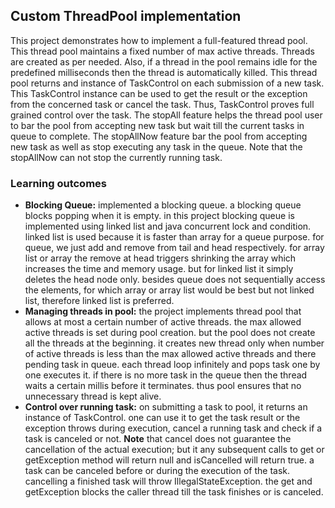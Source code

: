 ## Custom ThreadPool implementation

This project demonstrates how to implement a full-featured thread pool. This thread pool maintains a fixed number of max active threads. Threads are created as per needed. Also, if a thread in the pool remains idle for the predefined milliseconds then the thread is automatically killed.
This thread pool returns and instance of TaskControl on each submission of a new task. This TaskControl instance can be used to get the result or the exception from the concerned task or cancel the task. Thus, TaskControl proves full grained control over the task. The stopAll feature
helps the thread pool user to bar the pool from accepting new task but wait till the current tasks in queue to complete. The stopAllNow feature bar the pool from accepting new task as well as stop executing any task in the queue. Note that the stopAllNow can not stop the currently running task.

### Learning outcomes

- **Blocking Queue:** implemented a blocking queue. a blocking queue blocks popping when it is empty. in this project blocking queue is implemented using linked list and java concurrent lock and condition. linked list is used because it is faster than array for a queue purpose. for queue, we just
add and remove from tail and head respectively. for array list or array the remove at head triggers shrinking the array which increases the time and memory usage. but for linked list it simply deletes the head node only. besides queue does not sequentially access the elements, for which array or
array list would be best but not linked list, therefore linked list is preferred.
- **Managing threads in pool:** the project implements thread pool that allows at most a certain number of active threads. the max allowed active threads is set during pool creation. but the pool does not create all the threads at the beginning. it creates new thread only when number of active threads
is less than the max allowed active threads and there pending task in queue. each thread loop infinitely and pops task one by one executes it. if there is no more task in the queue then the thread waits a certain millis before it terminates. thus pool ensures that no unnecessary thread is kept alive.
- **Control over running task:** on submitting a task to pool, it returns an instance of TaskControl. one can use it to get the task result or the exception throws during execution, cancel a running task and check if a task is canceled or not. **Note** that cancel does not guarantee the cancellation of
the actual execution; but it any subsequent calls to get or getException method will return null and isCancelled will return true. a task can be canceled before or during the execution of the task. cancelling a finished task will throw IllegalStateException.
the get and getException blocks the caller thread till the task finishes or is canceled.